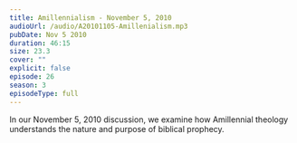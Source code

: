```yaml
---
title: Amillennialism - November 5, 2010
audioUrl: /audio/A20101105-Amillenialism.mp3
pubDate: Nov 5 2010
duration: 46:15
size: 23.3
cover: ""
explicit: false
episode: 26
season: 3
episodeType: full
---
```

In our November 5, 2010 discussion, we examine how Amillennial theology understands the nature and purpose of biblical prophecy.
